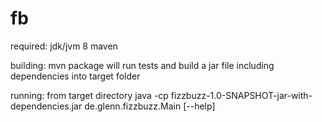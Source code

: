 # fbrequired:jdk/jvm 8mavenbuilding:mvn package will run tests and build a jar file including dependencies into target folderrunning:from target directoryjava -cp fizzbuzz-1.0-SNAPSHOT-jar-with-dependencies.jar de.glenn.fizzbuzz.Main [--help] 